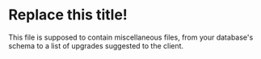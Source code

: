 # Replace this title!

This file is supposed to contain miscellaneous files, from your database's schema to a list of upgrades suggested to the client.
